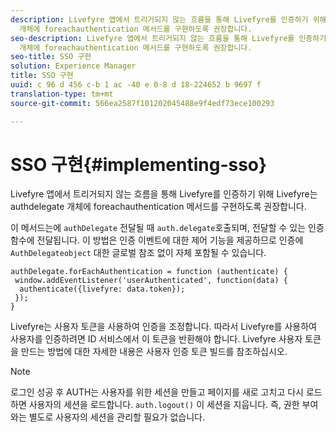 ```yaml
---
description: Livefyre 앱에서 트리거되지 않는 흐름을 통해 Livefyre를 인증하기 위해 Livefyre는 authdelegate
  개체에 foreachauthentication 메서드를 구현하도록 권장합니다.
seo-description: Livefyre 앱에서 트리거되지 않는 흐름을 통해 Livefyre를 인증하기 위해 Livefyre는 authdelegate
  개체에 foreachauthentication 메서드를 구현하도록 권장합니다.
seo-title: SSO 구현
solution: Experience Manager
title: SSO 구현
uuid: c 96 d 456 c-b 1 ac -40 e 0-8 d 18-224652 b 9697 f
translation-type: tm+mt
source-git-commit: 566ea2587f101202045488e9f4edf73ece100293

---
```



# SSO 구현{#implementing-sso}

Livefyre 앱에서 트리거되지 않는 흐름을 통해 Livefyre를 인증하기 위해 Livefyre는 authdelegate 개체에 foreachauthentication 메서드를 구현하도록 권장합니다.

이 메서드는에 `authDelegate` 전달될 때 `auth.delegate`호출되며, 전달할 수 있는 인증 함수에 전달됩니다. 이 방법은 인증 이벤트에 대한 제어 기능을 제공하므로 인증에 `AuthDelegateobject` 대한 글로벌 참조 없이 자체 포함될 수 있습니다.

```
authDelegate.forEachAuthentication = function (authenticate) { 
 window.addEventListener('userAuthenticated', function(data) { 
  authenticate({livefyre: data.token}); 
 }); 
}
```

Livefyre는 사용자 토큰을 사용하여 인증을 조정합니다. 따라서 Livefyre를 사용하여 사용자를 인증하려면 ID 서비스에서 이 토큰을 반환해야 합니다. Livefyre 사용자 토큰을 만드는 방법에 대한 자세한 내용은 사용자 인증 토큰 빌드를 참조하십시오.

>[!NOTE]
>
>로그인 성공 후 AUTH는 사용자를 위한 세션을 만들고 페이지를 새로 고치고 다시 로드하면 사용자의 세션을 로드합니다. `auth.logout()` 이 세션을 지웁니다. 즉, 권한 부여와는 별도로 사용자의 세션을 관리할 필요가 없습니다.

